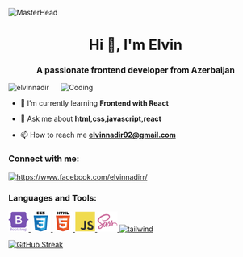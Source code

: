 ![MasterHead](https://media3.giphy.com/media/k0ijJhqrUP4T2EvmJ1/giphy.gif?cid=ecf05e47bna2l7uo704dl67r9400w7r4hvyrewz68p9ctbg8&rid=giphy.gif&ct=g)
<h1 align="center"> Hi 👋, I'm Elvin </h1>
<h3 align="center">A passionate frontend developer from Azerbaijan</h3>
<img src="https://raw.githubusercontent.com/gist/AzdineElJattari/beaef920a209a60bab82a8a1d01e5d54/raw/88f20c9d749d756be63f22b09f3c4ac570bc5101/programming.gif" alt="Coding" width="400px" align="right">

<p align="left"> <img src="https://komarev.com/ghpvc/?username=elvinnadir&label=Profile%20views&color=0e75b6&style=flat" alt="elvinnadir" /> </p>

- 🌱 I’m currently learning **Frontend with React**

- 💬 Ask me about **html,css,javascript,react**

- 📫 How to reach me **elvinnadir92@gmail.com**

<h3 align="left">Connect with me:</h3>
<p align="left">
<a href="https://fb.com/https://www.facebook.com/elvinnadirr/" target="blank"><img align="center" src="https://raw.githubusercontent.com/rahuldkjain/github-profile-readme-generator/master/src/images/icons/Social/facebook.svg" alt="https://www.facebook.com/elvinnadirr/" height="30" width="40" /></a>
</p>

<h3 align="left">Languages and Tools:</h3>
<p align="left"> <a href="https://getbootstrap.com" target="_blank" rel="noreferrer"> <img src="https://raw.githubusercontent.com/devicons/devicon/master/icons/bootstrap/bootstrap-plain-wordmark.svg" alt="bootstrap" width="40" height="40"/> </a> <a href="https://www.w3schools.com/css/" target="_blank" rel="noreferrer"> <img src="https://raw.githubusercontent.com/devicons/devicon/master/icons/css3/css3-original-wordmark.svg" alt="css3" width="40" height="40"/> </a> <a href="https://www.w3.org/html/" target="_blank" rel="noreferrer"> <img src="https://raw.githubusercontent.com/devicons/devicon/master/icons/html5/html5-original-wordmark.svg" alt="html5" width="40" height="40"/> </a> <a href="https://developer.mozilla.org/en-US/docs/Web/JavaScript" target="_blank" rel="noreferrer"> <img src="https://raw.githubusercontent.com/devicons/devicon/master/icons/javascript/javascript-original.svg" alt="javascript" width="40" height="40"/> </a> <a href="https://sass-lang.com" target="_blank" rel="noreferrer"> <img src="https://raw.githubusercontent.com/devicons/devicon/master/icons/sass/sass-original.svg" alt="sass" width="40" height="40"/> </a> <a href="https://tailwindcss.com/" target="_blank" rel="noreferrer"> <img src="https://www.vectorlogo.zone/logos/tailwindcss/tailwindcss-icon.svg" alt="tailwind" width="40" height="40"/> </a> </p>

[![GitHub Streak](https://github-readme-streak-stats.herokuapp.com?user=elvinnadir&theme=nord&hide_border=true&date_format=M%20j%5B%2C%20Y%5D&ring=4BFF6D)](https://git.io/streak-stats)

